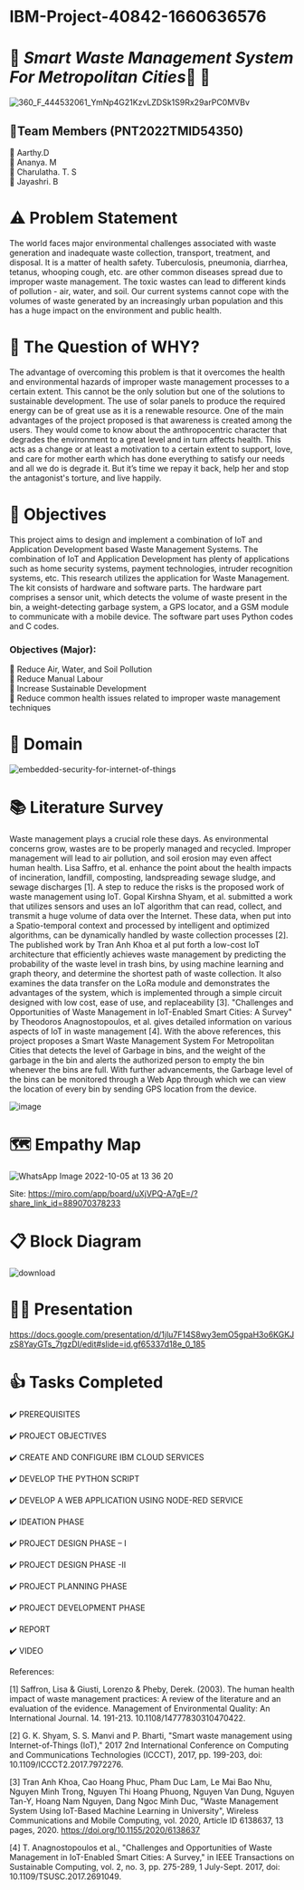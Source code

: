 # IBM-Project-40842-1660636576
# :articulated_lorry: *Smart Waste Management System For Metropolitan Cities*:articulated_lorry: :do_not_litter:

![360_F_444532061_YmNp4G21KzvLZDSk1S9Rx29arPC0MVBv](https://user-images.githubusercontent.com/88130181/190528444-dcf1990f-477f-482f-a5eb-efbb716a7c87.jpg)

## :handshake:Team Members (PNT2022TMID54350)

:girl: Aarthy.D <br>
:girl: Ananya. M <br>
:girl: Charulatha. T. S <br>
:girl: Jayashri. B

# :warning: Problem Statement 

The world faces major environmental challenges associated with waste generation and inadequate waste collection, transport, treatment, and disposal. It is a matter of health safety. Tuberculosis, pneumonia, diarrhea, tetanus, whooping cough, etc. are other common diseases spread due to improper waste management. The toxic wastes can lead to different kinds of pollution - air, water, and soil. Our current systems cannot cope with the volumes of waste generated by an increasingly urban population and this has a huge impact on the environment and public health.

#  :thinking: The Question of WHY?

The advantage of overcoming this problem is that it overcomes the health and environmental hazards of improper waste management processes to a certain extent. This cannot be the only solution but one of the solutions to sustainable development. The use of solar panels to produce the required energy can be of great use as it is a renewable resource. One of the main advantages of the project proposed is that awareness is created among the users. They would come to know about the anthropocentric character that degrades the environment to a great level and in turn affects health. This acts as a change or at least a motivation to a certain extent to support, love, and care for mother earth which has done everything to satisfy our needs and all we do is degrade it.  But it’s time we repay it back, help her and stop the antagonist's torture, and live happily.

# :triangular_flag_on_post: Objectives

This project aims to design and implement a combination of IoT and Application Development based Waste Management Systems. The combination of IoT and Application Development has plenty of applications such as home security systems, payment technologies, intruder recognition systems, etc. This research utilizes the application for Waste Management. The kit consists of hardware and software parts. The hardware part comprises a sensor unit, which detects the volume of waste present in the bin, a weight-detecting garbage system, a GPS locator, and a GSM module to communicate with a mobile device. The software part uses Python codes and C codes.

### Objectives (Major):

:checkered_flag: Reduce Air, Water, and Soil Pollution <br>
:checkered_flag: Reduce Manual Labour <br>
:checkered_flag: Increase Sustainable Development <br>
:checkered_flag: Reduce common health issues related to improper waste management techniques


# :abacus: Domain

![embedded-security-for-internet-of-things](https://user-images.githubusercontent.com/113814407/192192761-3d3c97b3-f5ae-4d70-b87e-985037e8557d.gif)


# :books: Literature Survey
Waste management plays a crucial role these days. As environmental concerns grow, wastes are to be properly managed and recycled. Improper management will lead to air pollution, and soil erosion may even affect human health. Lisa Saffro, et al. enhance the point about the health impacts of incineration, landfill, composting, landspreading sewage sludge, and sewage discharges [1]. A step to reduce the risks is the proposed work of waste management using IoT. Gopal Kirshna Shyam, et al. submitted a work that utilizes sensors and uses an IoT algorithm that can read, collect, and transmit a huge volume of data over the Internet. These data, when put into a Spatio-temporal context and processed by intelligent and optimized algorithms, can be dynamically handled by waste collection processes [2]. The published work by Tran Anh Khoa et al put forth a low-cost IoT architecture that efficiently achieves waste management by predicting the probability of the waste level in trash bins, by using machine learning and graph theory,  and determine the shortest path of waste collection. It also examines the data transfer on the LoRa module and demonstrates the advantages of the system, which is implemented through a simple circuit designed with low cost, ease of use, and replaceability [3]. "Challenges and Opportunities of Waste Management in IoT-Enabled Smart Cities: A Survey" by Theodoros Anagnostopoulos, et al. gives detailed information on various aspects of IoT in waste management [4]. With the above references, this project proposes a Smart Waste Management System For Metropolitan Cities that detects the level of Garbage in bins, and the weight of the garbage in the bin and alerts the authorized person to empty the bin whenever the bins are full. With further advancements, the Garbage level of the bins can be monitored through a Web App through which we can view the location of every bin by sending GPS location from the device.

![image](https://user-images.githubusercontent.com/103322800/192446103-6d630efb-f7dc-4ab2-97aa-b481334af3fd.png)



# :world_map: Empathy Map

![WhatsApp Image 2022-10-05 at 13 36 20](https://user-images.githubusercontent.com/88130181/194011533-1aa4b30c-ceb3-4975-b9a5-b4c845c01062.jpeg)


Site: 
https://miro.com/app/board/uXjVPQ-A7gE=/?share_link_id=889070378233



# :clipboard: Block Diagram
![download](https://user-images.githubusercontent.com/88130181/190867383-668dae5f-dc51-44b2-aeca-ec36bb09b061.png)


# :woman_teacher: Presentation

https://docs.google.com/presentation/d/1jlu7F14S8wy3emO5gpaH3o6KGKJzS8YayGTs_7tgzDI/edit#slide=id.gf65337d18e_0_185


# :thumbsup: Tasks Completed

:heavy_check_mark: PREREQUISITES

:heavy_check_mark: PROJECT OBJECTIVES

:heavy_check_mark: CREATE AND CONFIGURE IBM CLOUD SERVICES

:heavy_check_mark: DEVELOP THE PYTHON SCRIPT

:heavy_check_mark: DEVELOP A WEB APPLICATION USING NODE-RED SERVICE

:heavy_check_mark: IDEATION PHASE

:heavy_check_mark: PROJECT DESIGN PHASE – I

:heavy_check_mark: PROJECT DESIGN PHASE -II

:heavy_check_mark: PROJECT PLANNING PHASE

:heavy_check_mark: PROJECT DEVELOPMENT PHASE

:heavy_check_mark: REPORT

:heavy_check_mark: VIDEO








References:

[1] Saffron, Lisa & Giusti, Lorenzo & Pheby, Derek. (2003). The human health impact of waste management practices: A review of the literature and an evaluation of the evidence. Management of Environmental Quality: An International Journal. 14. 191-213. 10.1108/14777830310470422. 

[2] G. K. Shyam, S. S. Manvi and P. Bharti, "Smart waste management using Internet-of-Things (IoT)," 2017 2nd International Conference on Computing and Communications Technologies (ICCCT), 2017, pp. 199-203, doi: 10.1109/ICCCT2.2017.7972276.

[3] Tran Anh Khoa, Cao Hoang Phuc, Pham Duc Lam, Le Mai Bao Nhu, Nguyen Minh Trong, Nguyen Thi Hoang Phuong, Nguyen Van Dung, Nguyen Tan-Y, Hoang Nam Nguyen, Dang Ngoc Minh Duc, "Waste Management System Using IoT-Based Machine Learning in University", Wireless Communications and Mobile Computing, vol. 2020, Article ID 6138637, 13 pages, 2020. https://doi.org/10.1155/2020/6138637

[4] T. Anagnostopoulos et al., "Challenges and Opportunities of Waste Management in IoT-Enabled Smart Cities: A Survey," in IEEE Transactions on Sustainable Computing, vol. 2, no. 3, pp. 275-289, 1 July-Sept. 2017, doi: 10.1109/TSUSC.2017.2691049.
